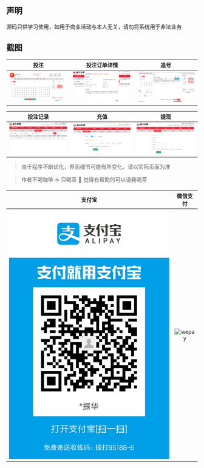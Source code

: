## 声明

源码只供学习使用，如用于商业活动与本人无关，请勿将系统用于非法业务

## 截图

| 投注 | 投注订单详情 | 追号 |
| :------: | :------: | :------: |
| ![投注](/实施输出/截图/投注.png) | ![投注订单详情](/实施输出/截图/投注订单详情.png) | ![追号](/实施输出/截图/追号.png) |

| 投注记录 | 充值 | 提现 |
| :------: | :------: | :------: |
| ![投注记录](/实施输出/截图/投注记录.png) | ![充值](/实施输出/截图/充值.png) | ![提现](/实施输出/截图/提现.png) |

> 由于程序不断优化，界面细节可能有所变化，请以实际页面为准

> 作者不喝咖啡 :coffee: 只喝茶 :tea: 觉得有帮助的可以请我喝茶


| 支付宝 | 微信支付 |
| :------: | :------: |
| ![alipay](/实施输出/截图/alipay.jpg) | ![wepay](/实施输出/截图/wechat.jpg) |

